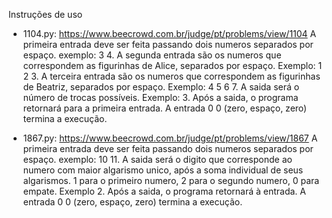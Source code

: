 Instruções de uso
- 1104.py: https://www.beecrowd.com.br/judge/pt/problems/view/1104
A primeira entrada deve ser feita passando dois numeros separados por espaço. exemplo: 3 4.
A segunda entrada são os numeros que correspondem as figurinhas de Alice, separados por espaço. Exemplo: 1 2 3.
A terceira entrada são os numeros que correspondem as figurinhas de Beatriz, separados por espaço. Exemplo: 4 5 6 7.
A saida será o número de trocas possíveis. Exemplo: 3.
Após a saida, o programa retornará para a primeira entrada. A entrada 0 0 (zero, espaço, zero) termina a execução.

- 1867.py: https://www.beecrowd.com.br/judge/pt/problems/view/1867
A primeira entrada deve ser feita passando dois numeros separados por espaço. exemplo: 10 11.
A saida será o digito que corresponde ao numero com maior algarismo unico, após a soma individual de seus algarismos. 1 para o primeiro numero, 2 para o segundo numero, 0 para empate. Exemplo  2.
Após a saida, o programa retornará à entrada. A entrada 0 0 (zero, espaço, zero) termina a execução.